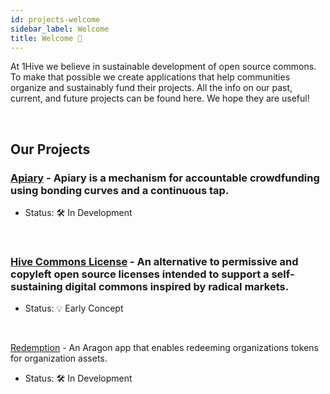 ```yaml
---
id: projects-welcome
sidebar_label: Welcome
title: Welcome 👋
---
```


At 1Hive we believe in sustainable development of open source commons. To make that possible we create applications that help communities organize and sustainably fund their projects. All the info on our past, current, and future projects can be found here. We hope they are useful!

<br>

## Our Projects 

### [Apiary](apiary.md) - Apiary is a mechanism for accountable crowdfunding using bonding curves and a continuous tap. 

- Status: 🛠️ In Development

<br>	

### [Hive Commons License](commons-license.md) - An alternative to permissive and copyleft open source licenses intended to support a self-sustaining digital commons inspired by radical markets. 

- Status: 💡 Early Concept

<br>

[Redemption](redemptions.md) - An Aragon app that enables redeeming organizations tokens for organization assets.

- Status: 🛠️ In Development

<br>

